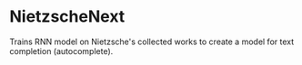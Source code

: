 # NietzscheNext

Trains RNN model on Nietzsche's collected works to create a model for text completion (autocomplete). 
